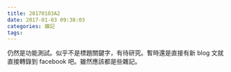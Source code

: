 ```yaml
---
title: 20170103A2
date: 2017-01-03 09:38:03
categories: 雜記
tags:
---
```


仍然是功能測試。似乎不是標題關鍵字，有待研究。暫時還是直接有新 blog 文就直接轉錄到 facebook 吧。雖然應該都是些雜記。
